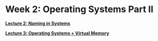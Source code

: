 # Week 2: Operating Systems Part II

[**Lecture 2: Naming in Systems**](Week%202%20Operating%20Systems%20Part%20II%20ba77bb4b171f4435b7204904ac237b54/Lecture%202%20Naming%20in%20Systems%20c28bebc24d294ce1b4c9c5e5e080c009.md)

[**Lecture 3: Operating Systems + Virtual Memory**](Week%202%20Operating%20Systems%20Part%20II%20ba77bb4b171f4435b7204904ac237b54/Lecture%203%20Operating%20Systems%20+%20Virtual%20Memory%20df7fed2fa8d945b9a8c41dd6b41e8064.md)